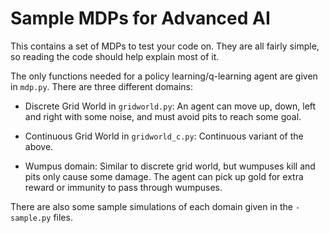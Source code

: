 # Sample MDPs for Advanced AI

This contains a set of MDPs to test your code on. They are all fairly
simple, so reading the code should help explain most of it.

The only functions needed for a policy learning/q-learning agent are
given in `mdp.py`. There are three different domains:

* Discrete Grid World in `gridworld.py`: An agent can move up, down,
  left and right with some noise, and must avoid pits to reach some
  goal.

* Continuous Grid World in `gridworld_c.py`: Continuous variant of the
  above.

* Wumpus domain: Similar to discrete grid world, but wumpuses kill and
  pits only cause some damage. The agent can pick up gold for extra
  reward or immunity to pass through wumpuses.

There are also some sample simulations of each domain given in the
`-sample.py` files.